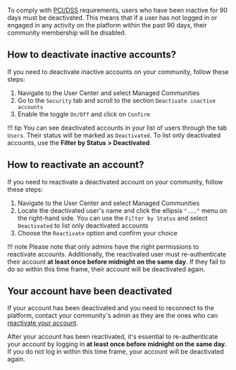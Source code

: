 To comply with [PCI/DSS](https://www.pcisecuritystandards.org/) requirements, users who have been inactive for 90 days must be deactivated. This means that if a user has not logged in or engaged in any activity on the platform within the past 90 days, their community membership will be disabled.

## How to deactivate inactive accounts?

If you need to deactivate inactive accounts on your community, follow these steps: 

1. Navigate to the User Center and select Managed Communities 
2. Go to the `Security` tab and scroll to the section `Deactivate inactive accounts`
3. Enable the toggle `On/Off` and click on `Confirm`

!!! tip 
    You can see deactivated accounts in your list of users through the tab `Users`. Their status will be marked as `Deactivated`. To list only deactivated accounts, use the **Filter by Status > Deactivated**.

## How to reactivate an account?

If you need to reactivate a deactivated account on your community, follow these steps:

1. Navigate to the User Center and select Managed Communities
2. Locate the deactivated user's name and click the ellipsis `"..."` menu on the right-hand side. You can use the `Filter by Status` and select `Deactivated` to list only deactivated accounts 
3. Choose the `Reactivate` option and confirm your choice


!!! note
    Please note that only admins have the right permissions to reactivate accounts. Additionally, the reactivated user must re-authenticate their account **at least once before midnight** **on the same day**. If they fail to do so within this time frame, their account will be deactivated again.

## Your account have been deactivated

If your account has been deactivated and you need to reconnect to the platform, contact your community's admin as they are the ones who can [reactivate your account](#how-to-reactivate-an-account). 

After your account has been reactivated, it's essential to re-authenticate your account by logging in **at least once before midnight on the same day.** If you do not log in within this time frame, your account will be deactivated again.
